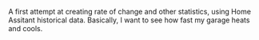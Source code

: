 A first attempt at creating rate of change and other statistics, using Home Assitant historical data.  Basically, I want to see how fast my garage heats and cools.
